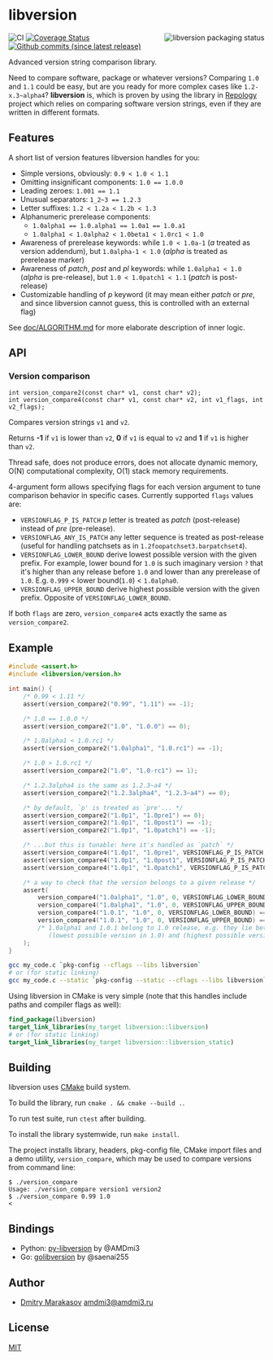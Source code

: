 # libversion

<a href="https://repology.org/metapackage/libversion/versions">
	<img src="https://repology.org/badge/vertical-allrepos/libversion.svg" alt="libversion packaging status" align="right">
</a>

![CI](https://github.com/repology/libversion/workflows/CI/badge.svg)
[![Coverage Status](https://coveralls.io/repos/github/repology/libversion/badge.svg?branch=master)](https://coveralls.io/github/repology/libversion?branch=master)
[![Github commits (since latest release)](https://img.shields.io/github/commits-since/repology/libversion/latest.svg)](https://github.com/repology/libversion)

Advanced version string comparison library.

Need to compare software, package or whatever versions? Comparing
`1.0` and `1.1` could be easy, but are you ready for more
complex cases like `1.2-x.3~alpha4`? **libversion** is, which
is proven by using the library in [Repology](https://repology.org/)
project which relies on comparing software version strings, even
if they are written in different formats.

## Features

A short list of version features libversion handles for you:

* Simple versions, obviously: `0.9 < 1.0 < 1.1`
* Omitting insignificant components: `1.0 == 1.0.0`
* Leading zeroes: `1.001 == 1.1`
* Unusual separators: `1_2~3 == 1.2.3`
* Letter suffixes: `1.2 < 1.2a < 1.2b < 1.3`
* Alphanumeric prerelease components:
  * `1.0alpha1 == 1.0.alpha1 == 1.0a1 == 1.0.a1`
  * `1.0alpha1 < 1.0alpha2 < 1.0beta1 < 1.0rc1 < 1.0`
* Awareness of prerelease keywords: while `1.0 < 1.0a-1` (_a_ treated
  as version addendum), but `1.0alpha-1 < 1.0` (_alpha_ is treated
  as prerelease marker)
* Awareness of _patch_, _post_ and _pl_ keywords: while `1.0alpha1 < 1.0`
  (_alpha_ is pre-release), but `1.0 < 1.0patch1 < 1.1` (_patch_ is post-release)
* Customizable handling of _p_ keyword (it may mean either _patch_ or _pre_,
  and since libversion cannot guess, this is controlled with an external flag)

See [doc/ALGORITHM.md](doc/ALGORITHM.md) for more elaborate description
of inner logic.

## API

### Version comparison

```
int version_compare2(const char* v1, const char* v2);
int version_compare4(const char* v1, const char* v2, int v1_flags, int v2_flags);
```

Compares version strings `v1` and `v2`.

Returns **-1** if `v1` is lower than `v2`, **0** if `v1` is equal to `v2` and **1** if `v1` is higher than `v2`.

Thread safe, does not produce errors, does not allocate dynamic memory,
O(N) computational complexity, O(1) stack memory requirements.

4-argument form allows specifying flags for each version argument to
tune comparison behavior in specific cases. Currently supported `flags`
values are:

* `VERSIONFLAG_P_IS_PATCH` _p_ letter is treated as _patch_
  (post-release) instead of _pre_ (pre-release).
* `VERSIONFLAG_ANY_IS_PATCH` any letter sequence is treated as
  post-release (useful for handling patchsets as in
  `1.2foopatchset3.barpatchset4`).
* `VERSIONFLAG_LOWER_BOUND` derive lowest possible version with
  the given prefix. For example, lower bound for `1.0` is such
  imaginary version `?` that it's higher than any release before
  `1.0` and lower than any prerelease of `1.0`.
  E.g. `0.999` < lower bound(`1.0`) < `1.0alpha0`.
* `VERSIONFLAG_UPPER_BOUND` derive highest possible version with
  the given prefix. Opposite of `VERSIONFLAG_LOWER_BOUND`.

If both `flags` are zero, `version_compare4` acts exactly the same
as `version_compare2`.

## Example

```c
#include <assert.h>
#include <libversion/version.h>

int main() {
    /* 0.99 < 1.11 */
    assert(version_compare2("0.99", "1.11") == -1);

    /* 1.0 == 1.0.0 */
    assert(version_compare2("1.0", "1.0.0") == 0);

    /* 1.0alpha1 < 1.0.rc1 */
    assert(version_compare2("1.0alpha1", "1.0.rc1") == -1);

    /* 1.0 > 1.0.rc1 */
    assert(version_compare2("1.0", "1.0-rc1") == 1);

    /* 1.2.3alpha4 is the same as 1.2.3~a4 */
    assert(version_compare2("1.2.3alpha4", "1.2.3~a4") == 0);

    /* by default, `p' is treated as `pre'... */
    assert(version_compare2("1.0p1", "1.0pre1") == 0);
    assert(version_compare2("1.0p1", "1.0post1") == -1);
    assert(version_compare2("1.0p1", "1.0patch1") == -1);

    /* ...but this is tunable: here it's handled as `patch` */
    assert(version_compare4("1.0p1", "1.0pre1", VERSIONFLAG_P_IS_PATCH, 0) == 1);
    assert(version_compare4("1.0p1", "1.0post1", VERSIONFLAG_P_IS_PATCH, 0) == 0);
    assert(version_compare4("1.0p1", "1.0patch1", VERSIONFLAG_P_IS_PATCH, 0) == 0);

    /* a way to check that the version belongs to a given release */
    assert(
        version_compare4("1.0alpha1", "1.0", 0, VERSIONFLAG_LOWER_BOUND) == 1) &&
        version_compare4("1.0alpha1", "1.0", 0, VERSIONFLAG_UPPER_BOUND) == -1) &&
        version_compare4("1.0.1", "1.0", 0, VERSIONFLAG_LOWER_BOUND) == 1) &&
        version_compare4("1.0.1", "1.0", 0, VERSIONFLAG_UPPER_BOUND) == -1) &&
        /* 1.0alpha1 and 1.0.1 belong to 1.0 release, e.g. they lie between
           (lowest possible version in 1.0) and (highest possible version in 1.0) */
    );
}
```

```sh
gcc my_code.c `pkg-config --cflags --libs libversion`
# or (for static linking)
gcc my_code.c --static `pkg-config --static --cflags --libs libversion`
```

Using libversion in CMake is very simple (note that this handles
include paths and compiler flags as well):

```cmake
find_package(libversion)
target_link_libraries(my_target libversion::libversion)
# or (for static linking)
target_link_libraries(my_target libversion::libversion_static)
```

## Building

libversion uses [CMake](https://cmake.org/) build system.

To build the library, run `cmake . && cmake --build .`.

To run test suite, run `ctest` after building.

To install the library systemwide, run `make install`.

The project installs library, headers, pkg-config file, CMake import
files and a demo utility, `version_compare`, which may be used to
compare versions from command line:

```
$ ./version_compare
Usage: ./version_compare version1 version2
$ ./version_compare 0.99 1.0
<
```

## Bindings

* Python: [py-libversion](https://github.com/repology/py-libversion) by @AMDmi3
* Go: [golibversion](https://github.com/saenai255/golibversion) by @saenai255

## Author

* [Dmitry Marakasov](https://github.com/AMDmi3) <amdmi3@amdmi3.ru>

## License

[MIT](COPYING)
